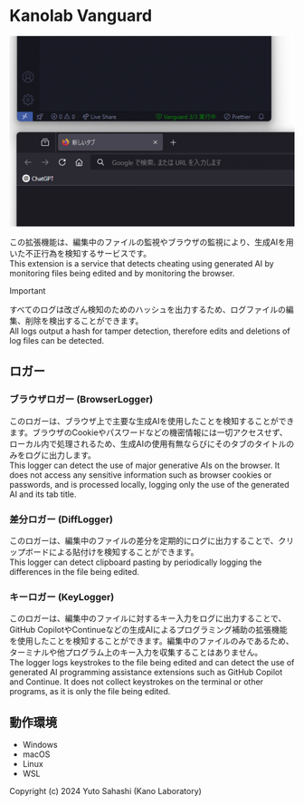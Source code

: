 # Kanolab Vanguard

![vanguard](./images/vanguard.gif)

この拡張機能は、編集中のファイルの監視やブラウザの監視により、生成AIを用いた不正行為を検知するサービスです。\
This extension is a service that detects cheating using generated AI by monitoring files being edited and by monitoring the browser.

> [!IMPORTANT]
> すべてのログは改ざん検知のためのハッシュを出力するため、ログファイルの編集、削除を検出することができます。\
> All logs output a hash for tamper detection, therefore edits and deletions of log files can be detected.

## ロガー

### ブラウザロガー (BrowserLogger)

このロガーは、ブラウザ上で主要な生成AIを使用したことを検知することができます。ブラウザのCookieやパスワードなどの機密情報には一切アクセスせず、ローカル内で処理されるため、生成AIの使用有無ならびにそのタブのタイトルのみをログに出力します。\
This logger can detect the use of major generative AIs on the browser. It does not access any sensitive information such as browser cookies or passwords, and is processed locally, logging only the use of the generated AI and its tab title.

### 差分ロガー (DiffLogger)

このロガーは、編集中のファイルの差分を定期的にログに出力することで、クリップボードによる貼付けを検知することができます。\
This logger can detect clipboard pasting by periodically logging the differences in the file being edited.

### キーロガー (KeyLogger)

このロガーは、編集中のファイルに対するキー入力をログに出力することで、GitHub CopilotやContinueなどの生成AIによるプログラミング補助の拡張機能を使用したことを検知することができます。編集中のファイルのみであるため、ターミナルや他プログラム上のキー入力を収集することはありません。\
The logger logs keystrokes to the file being edited and can detect the use of generated AI programming assistance extensions such as GitHub Copilot and Continue. It does not collect keystrokes on the terminal or other programs, as it is only the file being edited.

## 動作環境

- Windows
- macOS
- Linux
- WSL

Copyright (c) 2024 Yuto Sahashi (Kano Laboratory)
